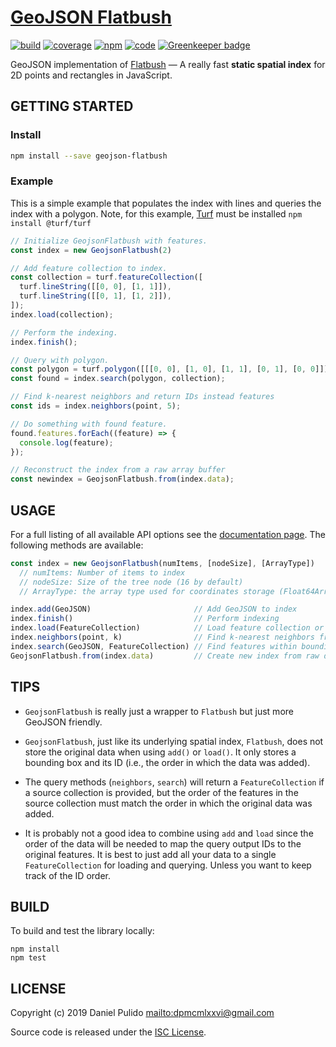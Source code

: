# [GeoJSON Flatbush][geojson-flatbush-github]

[![build](https://travis-ci.org/dpmcmlxxvi/geojson-flatbush.svg?branch=master)](https://travis-ci.org/dpmcmlxxvi/geojson-flatbush)
[![coverage](https://img.shields.io/coveralls/dpmcmlxxvi/geojson-flatbush.svg)](https://coveralls.io/r/dpmcmlxxvi/geojson-flatbush?branch=master)
[![npm](https://badge.fury.io/js/geojson-flatbush.svg)](https://badge.fury.io/js/geojson-flatbush)
[![code](https://api.codacy.com/project/badge/Grade/698be81064804bb2b03b7f33f7471924)](https://www.codacy.com/app/dpmcmlxxvi/geojson-flatbush?utm_source=github.com&amp;utm_medium=referral&amp;utm_content=dpmcmlxxvi/geojson-flatbush&amp;utm_campaign=Badge_Grade) [![Greenkeeper badge](https://badges.greenkeeper.io/dpmcmlxxvi/geojson-flatbush.svg)](https://greenkeeper.io/)

GeoJSON implementation of [Flatbush][flatbush-github] — A really fast **static
spatial index** for 2D points and rectangles in JavaScript.

## GETTING STARTED

### Install

```bash
npm install --save geojson-flatbush
```

### Example

This is a simple example that populates the index with lines and queries
the index with a polygon. Note, for this example, [Turf][turf-github] must be
installed `npm install @turf/turf`

```javascript
// Initialize GeojsonFlatbush with features.
const index = new GeojsonFlatbush(2)

// Add feature collection to index.
const collection = turf.featureCollection([
  turf.lineString([[0, 0], [1, 1]]),
  turf.lineString([[0, 1], [1, 2]]),
]);
index.load(collection);

// Perform the indexing.
index.finish();

// Query with polygon.
const polygon = turf.polygon([[[0, 0], [1, 0], [1, 1], [0, 1], [0, 0]]]);
const found = index.search(polygon, collection);

// Find k-nearest neighbors and return IDs instead features
const ids = index.neighbors(point, 5);

// Do something with found feature.
found.features.forEach((feature) => {
  console.log(feature);
});

// Reconstruct the index from a raw array buffer
const newindex = GeojsonFlatbush.from(index.data);
```

## USAGE

For a full listing of all available API options see the
[documentation page][geojson-flatbush-docs]. The following methods are
available:

```javascript
const index = new GeojsonFlatbush(numItems, [nodeSize], [ArrayType])
  // numItems: Number of items to index
  // nodeSize: Size of the tree node (16 by default)
  // ArrayType: the array type used for coordinates storage (Float64Array by default)

index.add(GeoJSON)                       // Add GeoJSON to index
index.finish()                           // Perform indexing
index.load(FeatureCollection)            // Load feature collection or array
index.neighbors(point, k)                // Find k-nearest neighbors from point
index.search(GeoJSON, FeatureCollection) // Find features within bounding box
GeojsonFlatbush.from(index.data)         // Create new index from raw data
```

## TIPS

-   `GeojsonFlatbush` is really just a wrapper to `Flatbush` but just more
    GeoJSON friendly.

-   `GeojsonFlatbush`, just like its underlying spatial index, `Flatbush`, does
    not store the original data when using `add()` or `load()`. It only stores a
    bounding box and its ID (i.e., the order in which the data was added).

-   The query methods (`neighbors`, `search`) will return a `FeatureCollection`
    if a source collection is provided, but the order of the features in the
    source collection must match the order in which the original data was added.

-   It is probably not a good idea to combine using `add` and `load` since the
    order of the data will be needed to map the query output IDs to the original
    features. It is best to just add all your data to a single
    `FeatureCollection` for loading and querying. Unless you want to keep track
    of the ID order.

## BUILD

To build and test the library locally:

```shell
npm install
npm test
```

## LICENSE

Copyright (c) 2019 Daniel Pulido <mailto:dpmcmlxxvi@gmail.com>

Source code is released under the [ISC License](http://opensource.org/licenses/ISC).

[flatbush-github]: https://github.com/mourner/flatbush

[geojson-flatbush-docs]: https://dpmcmlxxvi.github.io/geojson-flatbush/

[geojson-flatbush-github]: https://github.com/dpmcmlxxvi/geojson-flatbush

[turf-github]: https://github.com/Turfjs/turf
